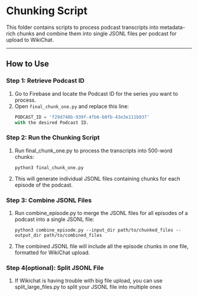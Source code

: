 # Chunking Script

This folder contains scripts to process podcast transcripts into metadata-rich chunks and combine them into single JSONL files per podcast for upload to WikiChat.

---

## How to Use

### Step 1: Retrieve Podcast ID

1. Go to Firebase and locate the Podcast ID for the series you want to process.
2. Open `final_chunk_one.py` and replace this line:
   ```python
   PODCAST_ID = 'f29d748b-939f-4fb6-b0fb-43e3e111b937'
   with the desired Podcast ID.
   ```

### Step 2: Run the Chunking Script

1. Run final_chunk_one.py to process the transcripts into 500-word chunks:
   ```
   python3 final_chunk_one.py
   ```
2. This will generate individual JSONL files containing chunks for each episode of the podcast.

### Step 3: Combine JSONL Files

1. Run combine_episode.py to merge the JSONL files for all episodes of a podcast into a single JSONL file:
   ```
   python3 combine_episode.py --input_dir path/to/chunked_files --output_dir path/to/combined_files
   ```
2. The combined JSONL file will include all the episode chunks in one file, formatted for WikiChat upload.

### Step 4(optional): Split JSONL File

1. If Wikichat is having trouble with big file upload, you can use split_large_files.py to split your JSONL file into multiple ones
